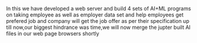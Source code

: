 In this we have developed a web server and build 4 sets of AI+ML programs on taking employee as well as employer data set and help employees get prefered job and company will get the job offer as per their specification
up till now,our biggest hindrance was time,we will now merge the jupter built AI files in our web page browsers shortly
